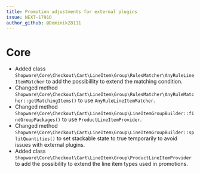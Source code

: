 ```yaml
---
title: Promotion adjustments for external plugins
issue: NEXT-17910
author_github: @Dominik28111
---
```

# Core
* Added class `Shopware\Core\Checkout\Cart\LineItem\Group\RulesMatcher\AnyRuleLineItemMatcher` to add the possibillity to extend the matching condition.
* Changed method `Shopware\Core\Checkout\Cart\LineItem\Group\RulesMatcher\AnyRuleMatcher::getMatchingItems()` to use `AnyRuleLineItemMatcher`.
* Changed method `Shopware\Core\Checkout\Cart\LineItem\Group\LineItemGroupBuilder::findGroupPackages()` to use `ProductLineItemProvider`.
* Changed method `Shopware\Core\Checkout\Cart\LineItem\Group\LineItemGroupBuilder::splitQuantities()` to set stackable state to true temporarily to avoid issues with external plugins.
* Added class `Shopware\Core\Checkout\Cart\LineItem\Group\ProductLineItemProvider` to add the possibility to extend the line item types used in promotions.
